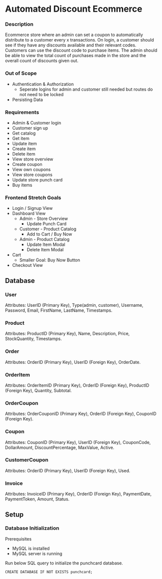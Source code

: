 # Automated Discount Ecommerce

### Description

Ecommerce store where an admin can set a coupon to automatically distribute to a customer every x transactions. On login, a customer should see if they have any discounts available and their relevant codes. Customers can use the discount code to purchase items. The admin should be able to view the total count of purchases made in the store and the overall count of discounts given out.

### Out of Scope

* Authentication & Authorization
   * Seperate logins for admin and customer still needed but routes do not need to be locked
* Persisting Data

### Requirements

* Admin & Customer login
* Customer sign up
* Get catalog
* Get item
* Update item
* Create item
* Delete item
* View store overview
* Create coupon
* View own coupons
* View store coupons
* Update store punch card
* Buy items

### Frontend Stretch Goals

* Login / Signup View
* Dashboard View 
   * Admin - Store Overview
      * Update Punch Card
   * Customer - Product Catalog
      * Add to Cart / Buy Now
   * Admin - Product Catalog
      * Update Item Modal
      * Delete Item Modal 
* Cart 
   * Smaller Goal: Buy Now Button 
* Checkout View

## Database

### User
Attributes: UserID (Primary Key), Type(admin, customer), Username, Password, Email, FirstName, LastName, Timestamps.

### Product
Attributes: ProductID (Primary Key), Name, Description, Price, StockQuantity, Timestamps.

### Order
Attributes: OrderID (Primary Key), UserID (Foreign Key), OrderDate.

### OrderItem
Attributes: OrderItemID (Primary Key), OrderID (Foreign Key), ProductID (Foreign Key), Quantity, Subtotal.

### OrderCoupon
Attributes: OrderCouponID (Primary Key), OrderID (Foreign Key), CouponID (Foreign Key).

### Coupon
Attributes: CouponID (Primary Key), UserID (Foreign Key), CouponCode, DollarAmount, DiscountPercentage, MaxValue, Active.

### CustomerCoupon
Attributes: OrderID (Primary Key), UserID (Foreign Key), Used.

### Invoice
Attributes: InvoiceID (Primary Key), OrderID (Foreign Key), PaymentDate, PaymentToken, Amount, Status.

## Setup

### Database Initialization

Prerequisites
* MySQL is installed
* MySQL server is running

Run below SQL query to initialize the punchcard database.
```
CREATE DATABASE IF NOT EXISTS punchcard;
```